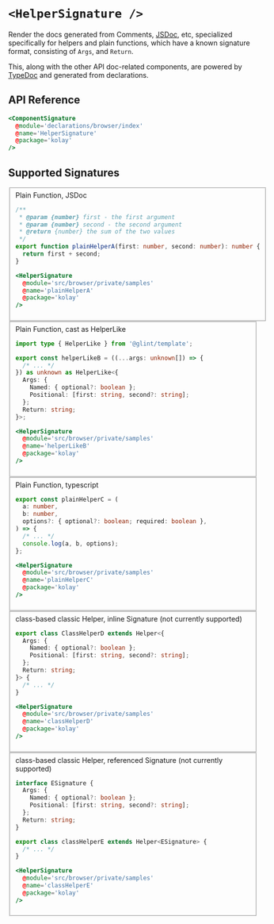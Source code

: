 # `<HelperSignature />`

Render the docs generated from Comments, [JSDoc](https://jsdoc.app/), etc, specialized specifically for helpers and plain functions, which have a known signature format, consisting of `Args`, and `Return`.

This, along with the other API doc-related components, are powered by [TypeDoc](https://typedoc.org/) and generated from declarations.

## API Reference

```hbs live no-shadow
<ComponentSignature
  @module='declarations/browser/index'
  @name='HelperSignature'
  @package='kolay'
/>
```

## Supported Signatures

<fieldset>
  <summary>Plain Function, JSDoc</summary>

```ts
/**
 * @param {number} first - the first argument
 * @param {number} second - the second argument
 * @return {number} the sum of the two values
 */
export function plainHelperA(first: number, second: number): number {
  return first + second;
}
```

```hbs live no-shadow preview below
<HelperSignature
  @module='src/browser/private/samples'
  @name='plainHelperA'
  @package='kolay'
/>
```

</fieldset>

<fieldset>
  <summary>Plain Function, cast as HelperLike</summary>

```ts
import type { HelperLike } from '@glint/template';

export const helperLikeB = ((...args: unknown[]) => {
  /* ... */
}) as unknown as HelperLike<{
  Args: {
    Named: { optional?: boolean };
    Positional: [first: string, second?: string];
  };
  Return: string;
}>;
```

```hbs live no-shadow preview below
<HelperSignature
  @module='src/browser/private/samples'
  @name='helperLikeB'
  @package='kolay'
/>
```

</fieldset>

<fieldset>
  <summary>Plain Function, typescript</summary>

```ts
export const plainHelperC = (
  a: number,
  b: number,
  options?: { optional?: boolean; required: boolean },
) => {
  /* ... */
  console.log(a, b, options);
};
```

```hbs live no-shadow preview below
<HelperSignature
  @module='src/browser/private/samples'
  @name='plainHelperC'
  @package='kolay'
/>
```

</fieldset>

<fieldset>
  <summary>class-based classic Helper, inline Signature (not currently supported)</summary>

```ts
export class ClassHelperD extends Helper<{
  Args: {
    Named: { optional?: boolean };
    Positional: [first: string, second?: string];
  };
  Return: string;
}> {
  /* ... */
}
```

```hbs live no-shadow
<HelperSignature
  @module='src/browser/private/samples'
  @name='classHelperD'
  @package='kolay'
/>
```

</fieldset>

<fieldset>
  <summary>class-based classic Helper, referenced Signature (not currently supported)</summary>

```ts
interface ESignature {
  Args: {
    Named: { optional?: boolean };
    Positional: [first: string, second?: string];
  };
  Return: string;
}

export class classHelperE extends Helper<ESignature> {
  /* ... */
}
```

```hbs live no-shadow
<HelperSignature
  @module='src/browser/private/samples'
  @name='classHelperE'
  @package='kolay'
/>
```

</fieldset>
